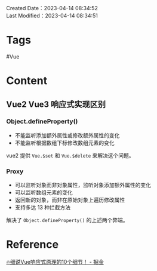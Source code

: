 Created Date：2023-04-14 08:34:52  
Last Modified：2023-04-14 08:34:51

# Tags

#Vue

# Content

## Vue2 Vue3 响应式实现区别

### Object.defineProperty()

- 不能监听添加额外属性或修改额外属性的变化
- 不能监听根据数组下标修改数组元素的变化  

vue2 提供 `Vue.$set` 和 `Vue.$delete` 来解决这个问题。

### Proxy

- 可以监听对象而非对象属性，监听对象添加额外属性的变化
- 可以监听数组元素的变化
- 返回新的对象，而非在原始对象上遍历修改属性
- 支持多达 13 种拦截方法

解决了 `Object.defineProperty()` 的上述两个弊端。



# Reference

[🔥细说Vue响应式原理的10个细节！ - 掘金](https://juejin.cn/post/7187285219257352250)
